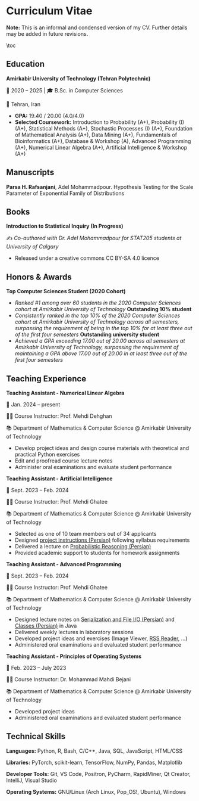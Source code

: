 # Curriculum Vitae

**Note:** This is an informal and condensed version of my CV.
Further details may be added in future revisions.

\toc

## Education

**Amirkabir University of Technology (Tehran Polytechnic)**

📅 2020 – 2025 | 🎓 B.Sc. in Computer Sciences

📍 Tehran, Iran  
- **GPA:** 19.40 / 20.00 (4.0/4.0)  
- **Selected Coursework:** Introduction to Probability (A+), Probability (I) (A+), Statistical Methods (A+), Stochastic Processes (I) (A+), Foundation of Mathematical Analysis (A+), Data Mining (A+), Fundamentals of Bioinformatics (A+), Database & Workshop (A), Advanced Programming (A+), Numerical Linear Algebra (A+), Artificial Intelligence & Workshop (A+)

## Manuscripts

**Parsa H. Rafsanjani**, Adel Mohammadpour. Hypothesis Testing for the Scale Parameter of Exponential Family of Distributions

## Books

**Introduction to Statistical Inquiry (In Progress)**

✍️ *Co-authored with Dr. Adel Mohammadpour for STAT205 students at University of Calgary*
- Released under a creative commons CC BY-SA 4.0 licence

## Honors & Awards
**Top Computer Sciences Student (2020 Cohort)**
- *Ranked #1 among over 60 students in the 2020 Computer Sciences cohort at Amirkabir University of Technology*
**Outstanding 10% student**
- *Consistently ranked in the top 10% of the 2020 Computer Sciences cohort at Amirkabir University of Technology across all semesters, surpassing the requirement of being in the top 10% for at least three out of the first four semesters*
**Outstanding university student**
- *Achieved a GPA exceeding 17.00 out of 20.00 across all semesters at Amirkabir University of Technology, surpassing the requirement of maintaining a GPA above 17.00 out of 20.00 in at least three out of the first four semesters*

## Teaching Experience  
**Teaching Assistant - Numerical Linear Algebra**

📅 Jan. 2024 – present

👨‍🏫 Course Instructor: Prof. Mehdi Dehghan

📚 Department of Mathematics & Computer Science @ Amirkabir University of Technology  
- Develop project ideas and design course materials with theoretical and practical Python exercises  
- Edit and proofread course lecture notes 
- Administer oral examinations and evaluate student performance

**Teaching Assistant - Artificial Intelligence**

📅 Sept. 2023 – Feb. 2024

👨‍🏫 Course Instructor: Prof. Mehdi Ghatee

📚 Department of Mathematics & Computer Science @ Amirkabir University of Technology  
- Selected as one of 10 team members out of 34 applicants  
- Designed [project instructions (Persian)](https://github.com/phrafsanjani/aut-materials/tree/main/ta/ai/guides) following syllabus requirements
- Delivered a lecture on [Probabilistic Reasoning (Persian)](https://github.com/phrafsanjani/aut-materials/blob/main/ta/ai/Probabilistic%20Reasoning.pdf)
- Provided academic support to students for homework assignments

**Teaching Assistant - Advanced Programming**

📅 Sept. 2023 – Feb. 2024

👨‍🏫 Course Instructor: Prof. Mehdi Ghatee

📚 Department of Mathematics & Computer Science @ Amirkabir University of Technology  
- Designed lecture notes on [Serialization and File I/O (Persian)](https://github.com/phrafsanjani/aut-materials/blob/main/ta/ap/lab4.pdf) and [Classes (Persian)](https://github.com/phrafsanjani/aut-materials/blob/main/ta/ap/main.pdf) in Java  
- Delivered weekly lectures in laboratory sessions
- Developed project ideas and exercises (Image Viewer, [RSS Reader](https://github.com/phrafsanjani/rss-reader), …)  
- Administered oral examinations and evaluated student performance

**Teaching Assistant - Principles of Operating Systems**

📅 Feb. 2023 – July 2023

👨‍🏫 Course Instructor: Dr. Mohammad Mahdi Bejani

📚 Department of Mathematics & Computer Science @ Amirkabir University of Technology  
- Developed project ideas  
- Administered oral examinations and evaluated student performance

## Technical Skills

**Languages:** Python, R, Bash, C/C++, Java, SQL, JavaScript, HTML/CSS

**Libraries:** PyTorch, scikit-learn, TensorFlow, NumPy, Pandas, Matplotlib

**Developer Tools:** Git, VS Code, Positron, PyCharm, RapidMiner, Qt Creator, IntelliJ, Visual Studio

**Operating Systems:** GNU/Linux (Arch Linux, Pop_OS!, Ubuntu), Windows